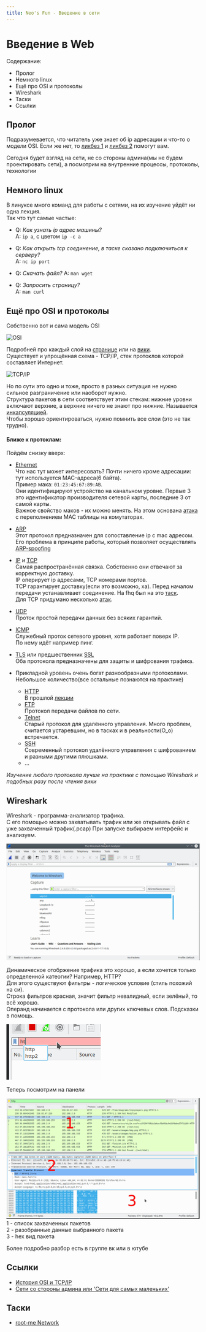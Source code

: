 ```yaml
---
title: Neo's Fun - Введение в сети 
---
```


# Введение в Web
Содержание:
- Пролог
- Немного linux
- Ещё про OSI и протоколы
- Wireshark
- Таски
- Ссылки

## Пролог
Подразумевается, что читатель уже знает об ip адресации и что-то о модели OSI.
Если же нет, то [ликбез 1](https://habr.com/post/129664/) и [ликбез 2](https://habr.com/post/350878/) помогут вам.

Сегодня будет взгляд на сети, не со стороны админа(мы не будем проектировать сети), а посмотрим на внутренние процессы, протоколы, технологии   

## Немного linux
В линуксе много команд для работы с сетями, на их изучение уйдёт ни одна лекция.    
Так что тут самые частые:   
* Q: *Как узнать ip адрес машины?*  
  A: `ip a`, с цветом `ip -c a` 

* Q: *Как открыть tcp соединение, в таске сказано подключиться к серверу?*  
  A: `nc ip port` 
  
* Q: *Скачать файл?*
  A: `man wget`
  
* Q: *Запросить страницу?*  
  A: `man curl` 
<!-- TODO: Дополнить faq -->

## Ещё про OSI и протоколы
Собственно вот и сама модель OSI

![OSI](https://blogs.bmc.com/wp-content/uploads/2018/06/osi-model-7-layers-1024x734.jpg)

Подробней про каждый слой на [странице](https://www.bmc.com/blogs/osi-model-7-layers/) или на [вики](https://ru.wikipedia.org/wiki/%D0%A1%D1%82%D0%B5%D0%BA_%D0%BF%D1%80%D0%BE%D1%82%D0%BE%D0%BA%D0%BE%D0%BB%D0%BE%D0%B2).  
Существует и упрощённая схема - TCP/IP, стек протоклов которой составляет Интернет.

![TCP/IP](http://www.tcpipguide.com/free/diagrams/tcpiplayers.png)

Но по сути это одно и тоже, просто в разных ситуация не нужно сильное разграничение или наоборот нужно.  
Структура пакетов в сети соответствует этим стекам: нижние уровни включают верхние, а верхние ничего не знают про нижние. 
Называется [инкапсуляцией](https://ru.wikipedia.org/wiki/%D0%98%D0%BD%D0%BA%D0%B0%D0%BF%D1%81%D1%83%D0%BB%D1%8F%D1%86%D0%B8%D1%8F_%28%D0%BA%D0%BE%D0%BC%D0%BF%D1%8C%D1%8E%D1%82%D0%B5%D1%80%D0%BD%D1%8B%D0%B5_%D1%81%D0%B5%D1%82%D0%B8%29).   
Чтобы хорошо ориентироваться, нужно помнить все слои (это не так трудно).   

####  Ближе к протоклам:
Пойдём снизку вверх:
- [Ethernet](https://ru.wikipedia.org/wiki/Ethernet)    
  Что нас тут может интересовать? Почти ничего кроме адресации: тут используется MAC-адреса(6 байта).  
  Пример мака: `01:23:45:67:89:AB`.   
  Они идентифицируют устройство на канальном уровне. Первые 3 это идентификатор производителя сетевой карты, последние 3 от самой карты.    
  Важное свойство маков - их можно менять. На этом основана [атака](https://www.google.com/search?q=переполнение+cam+таблицы) с переполнением MAC таблицы на комутаторах.   

- [ARP](https://ru.wikipedia.org/wiki/ARP)    
  Этот протокол предназначен для сопоставление ip с mac адресом. Его проблема в принципе работы, который позволяет осуществлять [ARP-spoofing](https://ru.wikipedia.org/wiki/ARP-spoofing)   

- [IP](https://ru.wikipedia.org/wiki/IPv4) и [TCP](https://ru.wikipedia.org/wiki/Transmission_Control_Protocol)   
  Самая распространённая связка. Собственно они отвечают за корректную доставку.  
  IP оперирует ip адресами, TCP номерами портов.  
  TCP гарантирует доставку(если это возможно, ха). Перед началом передачи устанавливает соединение. На fhq был на это [таск](https://freehackquest.com/?quest=60).   
  Для TCP придумано несколько [атак](https://ru.wikipedia.org/wiki/Transmission_Control_Protocol#%D0%90%D1%82%D0%B0%D0%BA%D0%B8_%D0%BD%D0%B0_%D0%BF%D1%80%D0%BE%D1%82%D0%BE%D0%BA%D0%BE%D0%BB).

- [UDP](https://ru.wikipedia.org/wiki/UDP)  
  Проток простой передачи данных без всяких гарантий.

- [ICMP](https://ru.wikipedia.org/wiki/ICMP)  
  Служебный проток сетевого уровня, хотя работает поверх IP.  
  По нему идёт например пинг.

- [TLS](https://ru.wikipedia.org/wiki/TLS) или предшественник [SSL](https://ru.wikipedia.org/wiki/SSL)  
  Оба протокола предназначены для защиты и шифрования трафика.  

- Прикладной уровень очень богат разнообразными протоколами.  
  Небольшое количество(все остальные познаются на практике)
  - [HTTP](https://ru.wikipedia.org/wiki/HTTP)  
    В прошлой [лекции](18.09.22_less)
  - [FTP](https://ru.wikipedia.org/wiki/FTP)  
    Протокол передачи файлов по сети.
  - [Telnet](https://ru.wikipedia.org/wiki/Telnet)  
    Старый протокол для удалённого управления. Много проблем, считается устаревшим, но в тасках и в реальности(O_o) встречается.
  - [SSH](https://ru.wikipedia.org/wiki/SSH)  
    Современный протокол удалённого управления с шифрованием и разными другими плюшками.
  - ...

*Изучение любого протокола лучше на практике с помощью Wireshark и подобных разу после чтения вики*

## Wireshark
Wireshark - программа-анализатор трафика.   
С его помощью можно захватывать трафик или же открывать файл с уже захваченный трафик(.pcap)
При запуске выбираем интерфейс и анализуем.

![wireshark open](/files/wireshark_open.png)

Динамическое отобржение трафика это хорошо, а если хочется только определенной катеогии? Например, HTTP?  
Для этого существуют фильтры - логическое условие (стиль похожий на си).  
Строка фильтров красная, значит фильтр невалидный, если зелёный, то всё хорошо.  
Операнд начинается с протокола или других ключевых слов. Подсказки в помощь.  

![autocomplite](/files/wireshark_autocompl.png)

Теперь посмотрим на панели

![panels](/files/wireshark_panels.png)  
1 - список захваченных пакетов  
2 - разобранные данные выбранного пакета  
3 - hex вид пакета  

Более подробно разбор есть в группе вк или в ютубе

## Ссылки
- [История OSI и TCP/IP](https://habr.com/post/376709/)   
- [Сети со стороны админа или 'Сети для самых маленьких'](http://linkmeup.ru/blog/11.html)   

## Таски
- [root-me Network](https://www.root-me.org/en/Challenges/Network/)